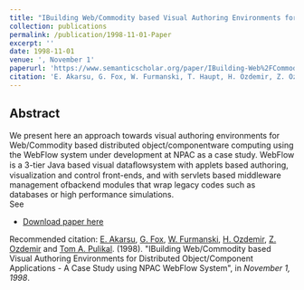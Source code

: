 ```yaml
---
title: "IBuilding Web/Commodity based Visual Authoring Environments for Distributed Object/Component Applications - A Case Study using NPAC WebFlow System"
collection: publications
permalink: /publication/1998-11-01-Paper
excerpt: ''
date: 1998-11-01
venue: ', November 1'
paperurl: 'https://www.semanticscholar.org/paper/IBuilding-Web%2FCommodity-based-Visual-Authoring-for-Akarsu-Fox/5f266cf6e1bf5361f00c856a3ac5d7a6d4172b54'
citation: 'E. Akarsu, G. Fox, W. Furmanski, T. Haupt, H. Ozdemir, Z. Ozdemir and Tom A. Pulikal. (1998). &quot;IBuilding Web/Commodity based Visual Authoring Environments for Distributed Object/Component Applications - A Case Study using NPAC WebFlow System&quot;, in <i>November 1, 1998</i>.'
---
```


Abstract
-------- 
We present here an approach towards visual authoring environments for Web/Commodity based distributed object/componentware computing using the WebFlow system under development at NPAC as a case study. 
WebFlow is a 3-tier Java based visual dataﬂowsystem with applets based authoring, visualization and control front-ends, and with servlets based middleware management ofbackend modules that wrap legacy codes such as databases or high performance simulations.
<br>
See 
- [Download paper here](https://www.semanticscholar.org/paper/IBuilding-Web%2FCommodity-based-Visual-Authoring-for-Akarsu-Fox/5f266cf6e1bf5361f00c856a3ac5d7a6d4172b54)

Recommended citation: [E. Akarsu](https://www.linkedin.com/in/erol-akarsu-phd-946b753), [G. Fox](https://www.linkedin.com/in/geoffrey-fox-10581a1/), [W. Furmanski](https://www.linkedin.com/in/wojtek-furmanski-30248957/), [H. Ozdemir](https://www.linkedin.com/in/hasantimucinozdemir/), [Z. Ozdemir](https://www.linkedin.com/in/zeynepodcikinozdemir/) and [Tom A. Pulikal](https://www.linkedin.com/in/tom-pulikal-74055942/). (1998). "IBuilding Web/Commodity based Visual Authoring Environments for Distributed Object/Component Applications - A Case Study using NPAC WebFlow System", in <i>November 1, 1998</i>.
